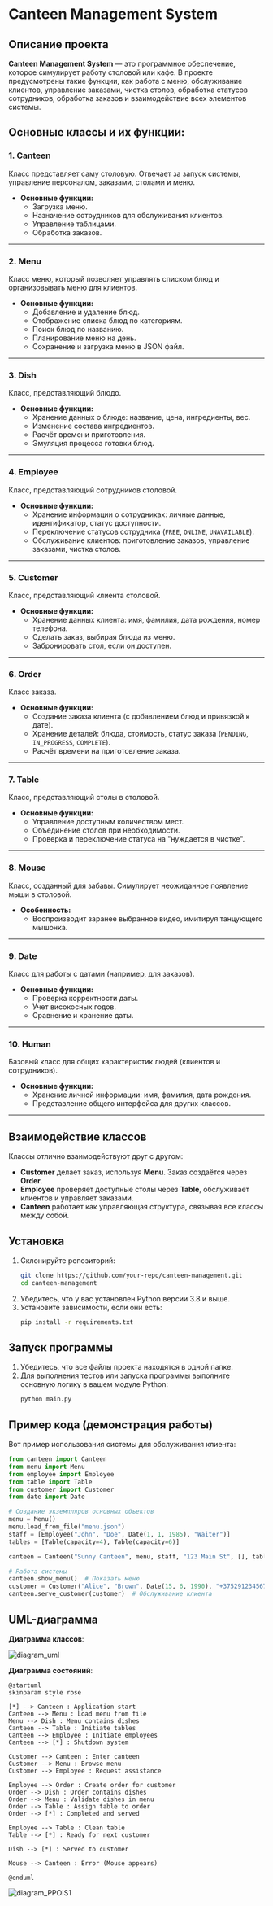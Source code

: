 # Canteen Management System

## Описание проекта

**Canteen Management System** — это программное обеспечение, которое симулирует работу столовой или кафе. В проекте предусмотрены такие функции, как работа с меню, обслуживание клиентов, управление заказами, чистка столов, обработка статусов сотрудников, обработка заказов и взаимодействие всех элементов системы.

## Основные классы и их функции:

### 1. **Canteen**
Класс представляет саму столовую. Отвечает за запуск системы, управление персоналом, заказами, столами и меню.

- **Основные функции:**
  - Загрузка меню.
  - Назначение сотрудников для обслуживания клиентов.
  - Управление таблицами.
  - Обработка заказов.

---

### 2. **Menu**
Класс меню, который позволяет управлять списком блюд и организовывать меню для клиентов.

- **Основные функции:**
  - Добавление и удаление блюд.
  - Отображение списка блюд по категориям.
  - Поиск блюд по названию.
  - Планирование меню на день.
  - Сохранение и загрузка меню в JSON файл.

---

### 3. **Dish**
Класс, представляющий блюдо.

- **Основные функции:**
  - Хранение данных о блюде: название, цена, ингредиенты, вес.
  - Изменение состава ингредиентов.
  - Расчёт времени приготовления.
  - Эмуляция процесса готовки блюд.

---

### 4. **Employee**
Класс, представляющий сотрудников столовой.

- **Основные функции:**
  - Хранение информации о сотрудниках: личные данные, идентификатор, статус доступности.
  - Переключение статусов сотрудника (`FREE`, `ONLINE`, `UNAVAILABLE`).
  - Обслуживание клиентов: приготовление заказов, управление заказами, чистка столов.

---

### 5. **Customer**
Класс, представляющий клиента столовой.

- **Основные функции:**
  - Хранение данных клиента: имя, фамилия, дата рождения, номер телефона.
  - Сделать заказ, выбирая блюда из меню.
  - Забронировать стол, если он доступен.

---

### 6. **Order**
Класс заказа.

- **Основные функции:**
  - Создание заказа клиента (с добавлением блюд и привязкой к дате).
  - Хранение деталей: блюда, стоимость, статус заказа (`PENDING`, `IN_PROGRESS`, `COMPLETE`).
  - Расчёт времени на приготовление заказа.

---

### 7. **Table**
Класс, представляющий столы в столовой.

- **Основные функции:**
  - Управление доступным количеством мест.
  - Объединение столов при необходимости.
  - Проверка и переключение статуса на "нуждается в чистке".

---

### 8. **Mouse**
Класс, созданный для забавы. Симулирует неожиданное появление мыши в столовой.

- **Особенность:**
  - Воспроизводит заранее выбранное видео, имитируя танцующего мышонка.

---

### 9. **Date**
Класс для работы с датами (например, для заказов).

- **Основные функции:**
  - Проверка корректности даты.
  - Учет високосных годов.
  - Сравнение и хранение даты.

---

### 10. **Human**
Базовый класс для общих характеристик людей (клиентов и сотрудников).

- **Основные функции:**
  - Хранение личной информации: имя, фамилия, дата рождения.
  - Представление общего интерфейса для других классов.

---

## Взаимодействие классов

Классы отлично взаимодействуют друг с другом:
- **Customer** делает заказ, используя **Menu**. Заказ создаётся через **Order**.
- **Employee** проверяет доступные столы через **Table**, обслуживает клиентов и управляет заказами.
- **Canteen** работает как управляющая структура, связывая все классы между собой.

## Установка

1. Склонируйте репозиторий:
   ```bash
   git clone https://github.com/your-repo/canteen-management.git
   cd canteen-management
   ```
2. Убедитесь, что у вас установлен Python версии 3.8 и выше.
3. Установите зависимости, если они есть:
   ```bash
   pip install -r requirements.txt
   ```

## Запуск программы

1. Убедитесь, что все файлы проекта находятся в одной папке.
2. Для выполнения тестов или запуска программы выполните основную логику в вашем модуле Python:
   ```bash
   python main.py
   ```

## Пример кода (демонстрация работы)
Вот пример использования системы для обслуживания клиента:

```python
from canteen import Canteen
from menu import Menu
from employee import Employee
from table import Table
from customer import Customer
from date import Date

# Создание экземпляров основных объектов
menu = Menu()
menu.load_from_file("menu.json")
staff = [Employee("John", "Doe", Date(1, 1, 1985), "Waiter")]
tables = [Table(capacity=4), Table(capacity=6)]

canteen = Canteen("Sunny Canteen", menu, staff, "123 Main St", [], tables)

# Работа системы
canteen.show_menu()  # Показать меню
customer = Customer("Alice", "Brown", Date(15, 6, 1990), "+375291234567")
canteen.serve_customer(customer)  # Обслуживание клиента
```

## UML-диаграмма

**Диаграмма классов**:

![diagram_uml](https://github.com/user-attachments/assets/d84d2410-0b53-4213-b6c2-2f084b3c60fb)


**Диаграмма состояний**:

```plaintext
@startuml
skinparam style rose

[*] --> Canteen : Application start
Canteen --> Menu : Load menu from file
Menu --> Dish : Menu contains dishes
Canteen --> Table : Initiate tables
Canteen --> Employee : Initiate employees
Canteen --> [*] : Shutdown system

Customer --> Canteen : Enter canteen
Customer --> Menu : Browse menu
Customer --> Employee : Request assistance

Employee --> Order : Create order for customer
Order --> Dish : Order contains dishes
Order --> Menu : Validate dishes in menu
Order --> Table : Assign table to order
Order --> [*] : Completed and served

Employee --> Table : Clean table
Table --> [*] : Ready for next customer

Dish --> [*] : Served to customer

Mouse --> Canteen : Error (Mouse appears)

@enduml
```

![diagram_PPOIS1](https://github.com/user-attachments/assets/bdc7dad3-9f1b-435e-a8dd-849ad39a9b0c)
